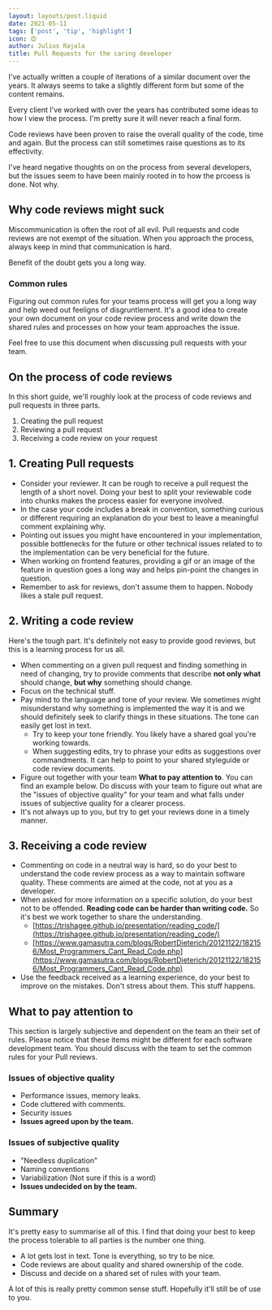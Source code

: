 ```yaml
---
layout: layouts/post.liquid
date: 2021-05-11
tags: ['post', 'tip', 'highlight']
icon: 😍
author: Julius Rajala
title: Pull Requests for the caring developer
---
```


I've actually written a couple of iterations of a similar document over the years. It always seems to take a slightly different form but some of the content remains.

Every client I've worked with over the years has contributed some ideas to how I view the process. I'm pretty sure it will never reach a final form.

Code reviews have been proven to raise the overall quality of the code, time and again. But the process can still sometimes raise questions as to its effectivity.

I've heard negative thoughts on on the process from several developers, but the issues seem to have been mainly rooted in to how the prcoess is done. Not why.

## Why code reviews might suck

Miscommunication is often the root of all evil. Pull requests and code reviews are not exempt of the situation. When you approach the process, always keep in mind that communication is hard.

Benefit of the doubt gets you a long way.

### Common rules

Figuring out common rules for your teams process will get you a long way and help weed out feeligns of disgruntlement. It's a good idea to create your own document on your code review process and write down the shared rules and processes on how your team approaches the issue.

Feel free to use this document when discussing pull requests with your team.


## On the process of code reviews

In this short guide, we'll roughly look at the process of code reviews and pull requests in three parts.

1. Creating the pull request
2. Reviewing a pull request
3. Receiving a code review on your request


## 1. Creating Pull requests

- Consider your reviewer. It can be rough to receive a pull request the length of a short novel. Doing your best to split your reviewable code into chunks makes the process easier for everyone involved.
- In the case your code includes a break in convention, something curious or different requiring an explanation do your best to leave a meaningful comment explaining why.
- Pointing out issues you might have encountered in your implementation, possible bottlenecks for the future or other technical issues related to to the implementation can be very beneficial for the future.
- When working on frontend features, providing a gif or an image of the feature in question goes a long way and helps pin-point the changes in question.
- Remember to ask for reviews, don't assume them to happen. Nobody likes a stale pull request.

## 2. Writing a code review

Here's the tough part. It's definitely not easy to provide good reviews, but this is a learning process for us all.

- When commenting on a given pull request and finding something in need of changing, try to provide comments that describe **not only what** should change, **but why** something should change.
- Focus on the technical stuff.
- Pay mind to the language and tone of your review. We sometimes might misunderstand why something is implemented the way it is and we should definitely seek to clarify things in these situations. The tone can easily get lost in text.
    - Try to keep your tone friendly. You likely have a shared goal you're working towards.
    - When suggesting edits, try to phrase your edits as suggestions over commandments. It can help to point to your shared styleguide or code review documents.
- Figure out together with your team **What to pay attention to**. You can find an example below. Do discuss with your team to figure out what are the "issues of objective quality" for your team and what falls under issues of subjective quality for a clearer process.
- It's not always up to you, but try to get your reviews done in a timely manner.

## 3. Receiving a code review

- Commenting on code in a neutral way is hard, so do your best to understand the code review process as a way to maintain software quality. These comments are aimed at the code, not at you as a developer.
- When asked for more information on a specific solution, do your best not to be offended. **Reading code can be harder than writing code.** So it's best we work together to share the understanding.
    - [https://trishagee.github.io/presentation/reading_code/](https://trishagee.github.io/presentation/reading_code/)
    - [https://www.gamasutra.com/blogs/RobertDieterich/20121122/182156/Most_Programmers_Cant_Read_Code.php](https://www.gamasutra.com/blogs/RobertDieterich/20121122/182156/Most_Programmers_Cant_Read_Code.php)
- Use the feedback received as a learning experience, do your best to improve on the mistakes. Don't stress about them. This stuff happens.

## What to pay attention to

This section is largely subjective and dependent on the team an their set of rules. Please notice that these items might be different for each software development team. You should discuss with the team to set the common rules for your Pull reviews.

### Issues of objective quality

- Performance issues, memory leaks.
- Code cluttered with comments.
- Security issues
- **Issues agreed upon by the team.**

### Issues of subjective quality

- "Needless duplication"
- Naming conventions
- Variabilization (Not sure if this is a word)
- **Issues undecided on by the team.**

## Summary

It's pretty easy to summarise all of this. I find that doing your best to keep the process tolerable to all parties is the number one thing.

- A lot gets lost in text. Tone is everything, so try to be nice.
- Code reviews are about quality and shared ownership of the code.
- Discuss and decide on a shared set of rules with your team.

A lot of this is really pretty common sense stuff. Hopefully it'll still be of use to you.